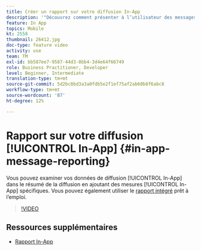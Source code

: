 ```yaml
---
title: Créer un rapport sur votre diffusion In-App
description: '"Découvrez comment présenter à l’utilisateur des messages In-App contextuellement pertinents en réponse au comportement en temps réel d’un client dans l’application mobile."'
feature: In App
topics: Mobile
kt: 2558
thumbnail: 26412.jpg
doc-type: feature video
activity: use
team: TM
exl-id: bb587ee7-9587-44d3-8bb4-3d4e64f66749
role: Business Practitioner, Developer
level: Beginner, Intermediate
translation-type: tm+mt
source-git-commit: 5d2bc8bd3a3a0fdb5e2f1ef75af2ab60b8f6abc8
workflow-type: tm+mt
source-wordcount: '87'
ht-degree: 12%

---
```


# Rapport sur votre diffusion [!UICONTROL In-App] {#in-app-message-reporting}

Vous pouvez examiner vos données de diffusion [!UICONTROL In-App] dans le résumé de la diffusion en ajoutant des mesures [!UICONTROL In-App] spécifiques. Vous pouvez également utiliser le [rapport intégré](https://docs.adobe.com/content/help/en/campaign-standard/using/reporting/list-of-reports/in-app-report.html) prêt à l’emploi.

>[!VIDEO](https://video.tv.adobe.com/v/26412?quality=12)

## Ressources supplémentaires

* [Rapport In-App](https://docs.adobe.com/content/help/en/campaign-standard/using/reporting/list-of-reports/in-app-report.html)
